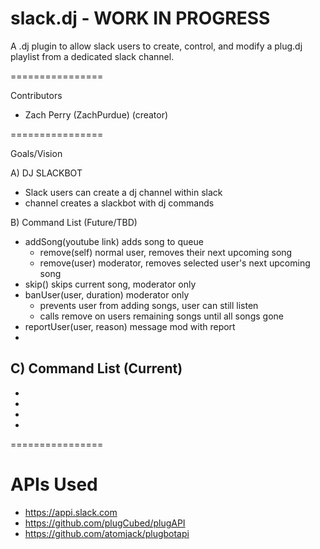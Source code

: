 # slack.dj - WORK IN PROGRESS

A .dj plugin to allow slack users to create, control, and modify a plug.dj playlist from a dedicated slack channel.

================

Contributors

   - Zach Perry (ZachPurdue) (creator)

================

Goals/Vision

A) DJ SLACKBOT  
   - Slack users can create a dj channel within slack
   - channel creates a slackbot with dj commands 

B) Command List (Future/TBD)  
   - addSong(youtube link) adds song to queue
   		- remove(self) normal user, removes their next upcoming song
   		- remove(user) moderator, removes selected user's next upcoming song
   - skip() skips current song, moderator only
   - banUser(user, duration) moderator only
   		- prevents user from adding songs, user can still listen
   		- calls remove on users remaining songs until all songs gone
   - reportUser(user, reason) message mod with report
   - 

C) Command List (Current)  
   - 
   - 
   - 
   - 
   - 

================

# APIs Used

   - https://appi.slack.com
   - https://github.com/plugCubed/plugAPI
   - https://github.com/atomjack/plugbotapi

